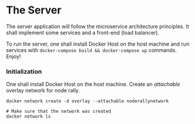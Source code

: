 # The Server

The server application will follow the microservice architecture principles. It shall implement some services and a front-end (load balancer).

To run the server, one shall install Docker Host on the host machine and run services with `docker-compose build && docker-compose up` commands. Enjoy!

### Initialization

One shall install Docker Host on the host machine. Create an *attachable* overlay network for node rally.

```shell
docker network create -d overlay --attachable noderallynetwork

# Make sure that the network was created
docker network ls
```